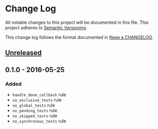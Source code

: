 # Change Log

All notable changes to this project will be documented in this file.
This project adheres to [Semantic Versioning].

This change log follows the format documented in [Keep a CHANGELOG].

[Semantic Versioning]: http://semver.org/
[Keep a CHANGELOG]: http://keepachangelog.com/

## [Unreleased]

## 0.1.0 - 2016-05-25

### Added

- `handle_done_callback` rule
- `no_exclusive_tests` rule
- `no_global_tests` rule
- `no_pending_tests` rule
- `no_skipped_tests` rule
- `no_synchronous_tests` rule

[Unreleased]: https://github.com/date-fns/date-fns/compare/v0.1.0...HEAD
